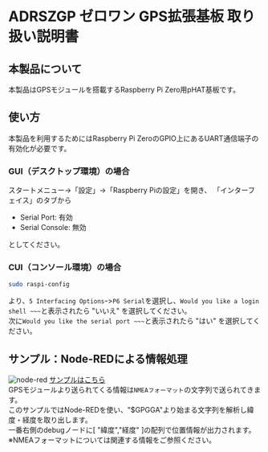# ADRSZGP ゼロワン GPS拡張基板 取り扱い説明書

## 本製品について

本製品はGPSモジュールを搭載するRaspberry Pi Zero用pHAT基板です。

## 使い方

本製品を利用するためにはRaspberry Pi ZeroのGPIO上にあるUART通信端子の有効化が必要です。

### GUI（デスクトップ環境）の場合

スタートメニュー->「設定」->「Raspberry Piの設定」を開き、
「インターフェイス」のタブから

- Serial Port: 有効
- Serial Console: 無効

としてください。

### CUI（コンソール環境）の場合

```sh
sudo raspi-config 
```

より、```5 Interfacing Options```ｰ>```P6 Serial```を選択し、```Would you like a login shell ~~~```と表示されたら "いいえ" を選択してください。  
次に```Would you like the serial port ~~~```と表示されたら "はい" を選択してください。

## サンプル：Node-REDによる情報処理

![node-red](https://user-images.githubusercontent.com/42862131/50271026-d0f6d480-0476-11e9-9926-ad7a26cf3d82.PNG) 
[サンプルはこちら](Node-RED.json)  
GPSモジュールより送られてくる情報は```NMEAフォーマット```の文字列で送られてきます。  
このサンプルではNode-REDを使い、"$GPGGA"より始まる文字列を解析し緯度・経度を取り出します。  
一番右側のdebugノードに[ "緯度","経度" ]の配列で位置情報が出力されます。  
※NMEAフォーマットについては関連する情報をご参照ください。
